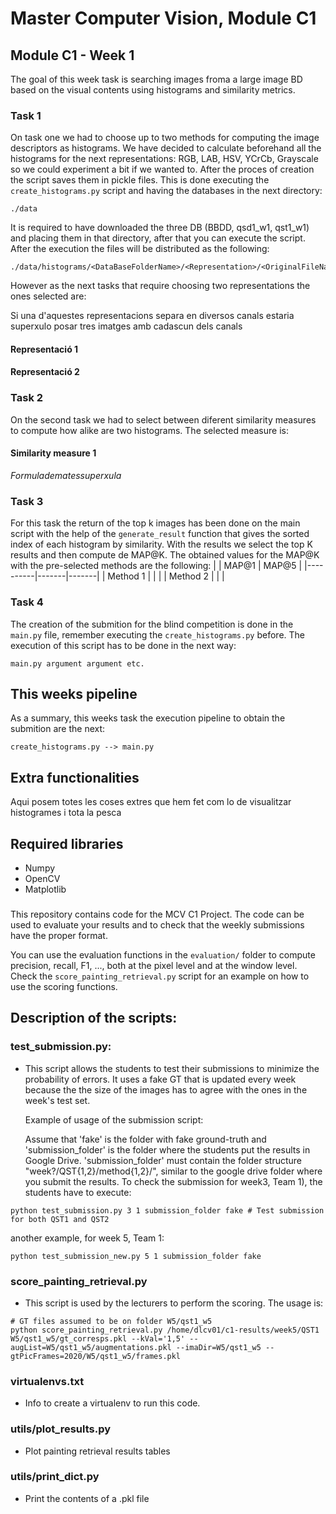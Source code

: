 # Master Computer Vision, Module C1

## Module C1 - Week 1
The goal of this week task is searching images froma a large image BD based on the visual contents using histograms and similarity metrics.
### Task 1
On task one we had to choose up to two methods for computing the image descriptors as histograms. We have decided to calculate beforehand all the histograms for the next representations: RGB, LAB, HSV, YCrCb, Grayscale so we could experiment a bit if we wanted to. After the proces of creation the script saves them in pickle files. This is done executing the ```create_histograms.py``` script and having the databases in the next directory:

```
./data
```
It is required to have downloaded the three DB (BBDD, qsd1_w1, qst1_w1) and placing them in that directory, after that you can execute the script. After the execution the files will be distributed as the following:
```
./data/histograms/<DataBaseFolderName>/<Representation>/<OriginalFileName>.pkl
```
 

However as the next tasks that require choosing two representations the ones selected are:

Si una d'aquestes representacions separa en diversos canals estaria superxulo posar tres imatges amb cadascun dels canals

#### Representació 1

#### Representació 2

### Task 2
On the second task we had to select between diferent similarity measures to compute how alike are two histograms. The selected measure is:

#### Similarity measure 1
$Formula   de  mates  superxula$

### Task 3
For this task the return of the top k images has been done on the main script with the help of the ``generate_result`` function that gives the sorted index of each histogram by similarity. With the results we select the top K results and then compute de MAP@K. The obtained values for the MAP@K with the pre-selected methods are the following:
|          | MAP@1 | MAP@5 |
|----------|-------|-------|
| Method 1 |       |       |
| Method 2 |       |       |

### Task 4
The creation of the submition for the blind competition is done in the ```main.py``` file, remember executing the ```create_histograms.py``` before. The execution of this script has to be done in the next way:
```
main.py argument argument etc.
```

## This weeks pipeline
As a summary, this weeks task the execution pipeline to obtain the submition are the next:

```
create_histograms.py --> main.py
```

## Extra functionalities

Aqui posem totes les coses extres que hem fet com lo de visualitzar histogrames i tota la pesca

## Required libraries
* Numpy
* OpenCV
* Matplotlib

### 
This repository contains code for the MCV C1 Project. The code can be used to evaluate your results and to
check that the weekly submissions have the proper format.

You can use the evaluation functions in the ```evaluation/``` folder to compute precision, recall, F1, ...,
both at the pixel level and at the window level. Check the ```score_painting_retrieval.py``` script for
an example on how to use the scoring functions.
## Description of the scripts:

### test_submission.py: 
- This script allows the students to test their submissions to minimize the probability of errors.
  It uses a fake GT that is updated every week because the the size of the images has to agree with the ones
  in the week's test set.

  Example of usage of the submission script:

  Assume that 'fake' is the folder with fake ground-truth and 'submission_folder' is the folder where the
  students put the results in Google Drive. 'submission_folder' must contain the folder structure "week?/QST{1,2}/method{1,2}/", similar to the google drive folder where you submit the results. To check the submission for week3, Team 1), the students have to execute:

```
python test_submission.py 3 1 submission_folder fake # Test submission for both QST1 and QST2
```

  another example, for week 5, Team 1:

```
python test_submission_new.py 5 1 submission_folder fake 
```

### score_painting_retrieval.py
- This script is used by the lecturers to perform the scoring. The usage is:

```
# GT files assumed to be on folder W5/qst1_w5
python score_painting_retrieval.py /home/dlcv01/c1-results/week5/QST1 W5/qst1_w5/gt_corresps.pkl --kVal='1,5' --augList=W5/qst1_w5/augmentations.pkl --imaDir=W5/qst1_w5 --gtPicFrames=2020/W5/qst1_w5/frames.pkl
```

### virtualenvs.txt
- Info to create a virtualenv to run this code.


### utils/plot_results.py
- Plot painting retrieval results tables

### utils/print_dict.py
- Print the contents of a .pkl file
